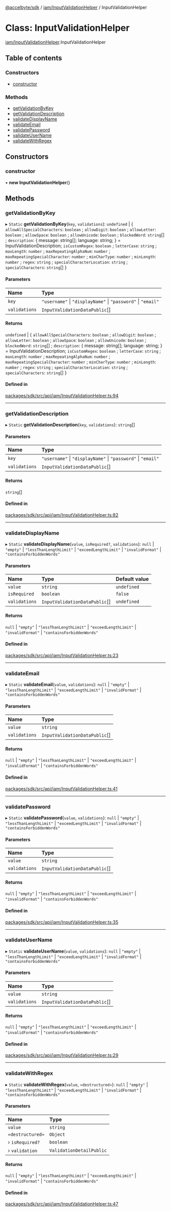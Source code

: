 [@accelbyte/sdk](../README.md) / [iam/InputValidationHelper](../modules/iam_InputValidationHelper.md) / InputValidationHelper

# Class: InputValidationHelper

[iam/InputValidationHelper](../modules/iam_InputValidationHelper.md).InputValidationHelper

## Table of contents

### Constructors

- [constructor](iam_InputValidationHelper.InputValidationHelper.md#constructor)

### Methods

- [getValidationByKey](iam_InputValidationHelper.InputValidationHelper.md#getvalidationbykey)
- [getValidationDescription](iam_InputValidationHelper.InputValidationHelper.md#getvalidationdescription)
- [validateDisplayName](iam_InputValidationHelper.InputValidationHelper.md#validatedisplayname)
- [validateEmail](iam_InputValidationHelper.InputValidationHelper.md#validateemail)
- [validatePassword](iam_InputValidationHelper.InputValidationHelper.md#validatepassword)
- [validateUserName](iam_InputValidationHelper.InputValidationHelper.md#validateusername)
- [validateWithRegex](iam_InputValidationHelper.InputValidationHelper.md#validatewithregex)

## Constructors

### constructor

• **new InputValidationHelper**()

## Methods

### getValidationByKey

▸ `Static` **getValidationByKey**(`key`, `validations`): `undefined` \| { `allowAllSpecialCharacters`: `boolean` ; `allowDigit`: `boolean` ; `allowLetter`: `boolean` ; `allowSpace`: `boolean` ; `allowUnicode`: `boolean` ; `blockedWord`: `string`[] ; `description`: { message: string[]; language: string; } = InputValidationDescription; `isCustomRegex`: `boolean` ; `letterCase`: `string` ; `maxLength`: `number` ; `maxRepeatingAlphaNum`: `number` ; `maxRepeatingSpecialCharacter`: `number` ; `minCharType`: `number` ; `minLength`: `number` ; `regex`: `string` ; `specialCharacterLocation`: `string` ; `specialCharacters`: `string`[]  }

#### Parameters

| Name | Type |
| :------ | :------ |
| `key` | ``"username"`` \| ``"displayName"`` \| ``"password"`` \| ``"email"`` |
| `validations` | `InputValidationDataPublic`[] |

#### Returns

`undefined` \| { `allowAllSpecialCharacters`: `boolean` ; `allowDigit`: `boolean` ; `allowLetter`: `boolean` ; `allowSpace`: `boolean` ; `allowUnicode`: `boolean` ; `blockedWord`: `string`[] ; `description`: { message: string[]; language: string; } = InputValidationDescription; `isCustomRegex`: `boolean` ; `letterCase`: `string` ; `maxLength`: `number` ; `maxRepeatingAlphaNum`: `number` ; `maxRepeatingSpecialCharacter`: `number` ; `minCharType`: `number` ; `minLength`: `number` ; `regex`: `string` ; `specialCharacterLocation`: `string` ; `specialCharacters`: `string`[]  }

#### Defined in

[packages/sdk/src/api/iam/InputValidationHelper.ts:94](https://github.com/AccelByte/accelbyte-web-sdk/blob/d43c233/packages/sdk/src/api/iam/InputValidationHelper.ts#L94)

___

### getValidationDescription

▸ `Static` **getValidationDescription**(`key`, `validations`): `string`[]

#### Parameters

| Name | Type |
| :------ | :------ |
| `key` | ``"username"`` \| ``"displayName"`` \| ``"password"`` \| ``"email"`` |
| `validations` | `InputValidationDataPublic`[] |

#### Returns

`string`[]

#### Defined in

[packages/sdk/src/api/iam/InputValidationHelper.ts:82](https://github.com/AccelByte/accelbyte-web-sdk/blob/d43c233/packages/sdk/src/api/iam/InputValidationHelper.ts#L82)

___

### validateDisplayName

▸ `Static` **validateDisplayName**(`value`, `isRequired?`, `validations`): ``null`` \| ``"empty"`` \| ``"lessThanLengthLimit"`` \| ``"exceedLengthLimit"`` \| ``"invalidFormat"`` \| ``"containsForbiddenWords"``

#### Parameters

| Name | Type | Default value |
| :------ | :------ | :------ |
| `value` | `string` | `undefined` |
| `isRequired` | `boolean` | `false` |
| `validations` | `InputValidationDataPublic`[] | `undefined` |

#### Returns

``null`` \| ``"empty"`` \| ``"lessThanLengthLimit"`` \| ``"exceedLengthLimit"`` \| ``"invalidFormat"`` \| ``"containsForbiddenWords"``

#### Defined in

[packages/sdk/src/api/iam/InputValidationHelper.ts:23](https://github.com/AccelByte/accelbyte-web-sdk/blob/d43c233/packages/sdk/src/api/iam/InputValidationHelper.ts#L23)

___

### validateEmail

▸ `Static` **validateEmail**(`value`, `validations`): ``null`` \| ``"empty"`` \| ``"lessThanLengthLimit"`` \| ``"exceedLengthLimit"`` \| ``"invalidFormat"`` \| ``"containsForbiddenWords"``

#### Parameters

| Name | Type |
| :------ | :------ |
| `value` | `string` |
| `validations` | `InputValidationDataPublic`[] |

#### Returns

``null`` \| ``"empty"`` \| ``"lessThanLengthLimit"`` \| ``"exceedLengthLimit"`` \| ``"invalidFormat"`` \| ``"containsForbiddenWords"``

#### Defined in

[packages/sdk/src/api/iam/InputValidationHelper.ts:41](https://github.com/AccelByte/accelbyte-web-sdk/blob/d43c233/packages/sdk/src/api/iam/InputValidationHelper.ts#L41)

___

### validatePassword

▸ `Static` **validatePassword**(`value`, `validations`): ``null`` \| ``"empty"`` \| ``"lessThanLengthLimit"`` \| ``"exceedLengthLimit"`` \| ``"invalidFormat"`` \| ``"containsForbiddenWords"``

#### Parameters

| Name | Type |
| :------ | :------ |
| `value` | `string` |
| `validations` | `InputValidationDataPublic`[] |

#### Returns

``null`` \| ``"empty"`` \| ``"lessThanLengthLimit"`` \| ``"exceedLengthLimit"`` \| ``"invalidFormat"`` \| ``"containsForbiddenWords"``

#### Defined in

[packages/sdk/src/api/iam/InputValidationHelper.ts:35](https://github.com/AccelByte/accelbyte-web-sdk/blob/d43c233/packages/sdk/src/api/iam/InputValidationHelper.ts#L35)

___

### validateUserName

▸ `Static` **validateUserName**(`value`, `validations`): ``null`` \| ``"empty"`` \| ``"lessThanLengthLimit"`` \| ``"exceedLengthLimit"`` \| ``"invalidFormat"`` \| ``"containsForbiddenWords"``

#### Parameters

| Name | Type |
| :------ | :------ |
| `value` | `string` |
| `validations` | `InputValidationDataPublic`[] |

#### Returns

``null`` \| ``"empty"`` \| ``"lessThanLengthLimit"`` \| ``"exceedLengthLimit"`` \| ``"invalidFormat"`` \| ``"containsForbiddenWords"``

#### Defined in

[packages/sdk/src/api/iam/InputValidationHelper.ts:29](https://github.com/AccelByte/accelbyte-web-sdk/blob/d43c233/packages/sdk/src/api/iam/InputValidationHelper.ts#L29)

___

### validateWithRegex

▸ `Static` **validateWithRegex**(`value`, `«destructured»`): ``null`` \| ``"empty"`` \| ``"lessThanLengthLimit"`` \| ``"exceedLengthLimit"`` \| ``"invalidFormat"`` \| ``"containsForbiddenWords"``

#### Parameters

| Name | Type |
| :------ | :------ |
| `value` | `string` |
| `«destructured»` | `Object` |
| › `isRequired?` | `boolean` |
| › `validation` | `ValidationDetailPublic` |

#### Returns

``null`` \| ``"empty"`` \| ``"lessThanLengthLimit"`` \| ``"exceedLengthLimit"`` \| ``"invalidFormat"`` \| ``"containsForbiddenWords"``

#### Defined in

[packages/sdk/src/api/iam/InputValidationHelper.ts:47](https://github.com/AccelByte/accelbyte-web-sdk/blob/d43c233/packages/sdk/src/api/iam/InputValidationHelper.ts#L47)
